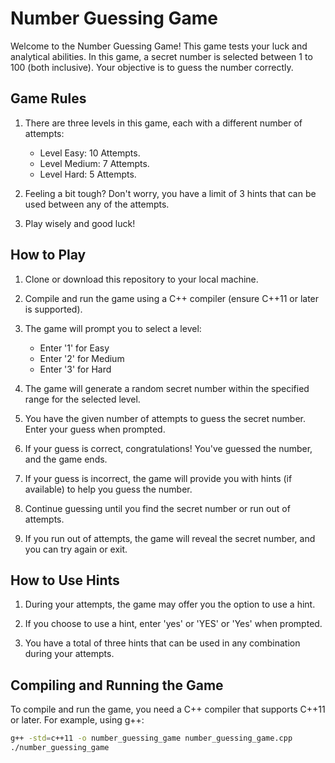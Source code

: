 # Number Guessing Game

Welcome to the Number Guessing Game! This game tests your luck and analytical abilities. In this game, a secret number is selected between 1 to 100 (both inclusive). Your objective is to guess the number correctly.

## Game Rules

1. There are three levels in this game, each with a different number of attempts:
   - Level Easy: 10 Attempts.
   - Level Medium: 7 Attempts.
   - Level Hard: 5 Attempts.

2. Feeling a bit tough? Don't worry, you have a limit of 3 hints that can be used between any of the attempts.

3. Play wisely and good luck!

## How to Play

1. Clone or download this repository to your local machine.

2. Compile and run the game using a C++ compiler (ensure C++11 or later is supported).

3. The game will prompt you to select a level:
   - Enter '1' for Easy
   - Enter '2' for Medium
   - Enter '3' for Hard

4. The game will generate a random secret number within the specified range for the selected level.

5. You have the given number of attempts to guess the secret number. Enter your guess when prompted.

6. If your guess is correct, congratulations! You've guessed the number, and the game ends.

7. If your guess is incorrect, the game will provide you with hints (if available) to help you guess the number.

8. Continue guessing until you find the secret number or run out of attempts.

9. If you run out of attempts, the game will reveal the secret number, and you can try again or exit.

## How to Use Hints

1. During your attempts, the game may offer you the option to use a hint.

2. If you choose to use a hint, enter 'yes' or 'YES' or 'Yes' when prompted.

3. You have a total of three hints that can be used in any combination during your attempts.

## Compiling and Running the Game

To compile and run the game, you need a C++ compiler that supports C++11 or later. For example, using g++:

```bash
g++ -std=c++11 -o number_guessing_game number_guessing_game.cpp
./number_guessing_game
